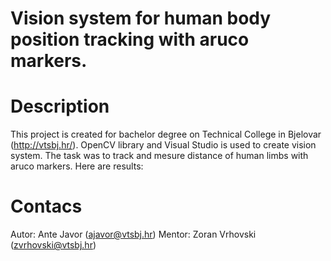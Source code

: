 # Vision system for human body position tracking with aruco markers.
# Description
This project is created for bachelor degree on Technical College in Bjelovar (http://vtsbj.hr/). OpenCV library and Visual Studio is used to create vision system. The task was to track and mesure distance of human limbs with aruco markers. Here are results:




# Contacs
Autor: Ante Javor (ajavor@vtsbj.hr)
Mentor: Zoran Vrhovski (zvrhovski@vtsbj.hr)
